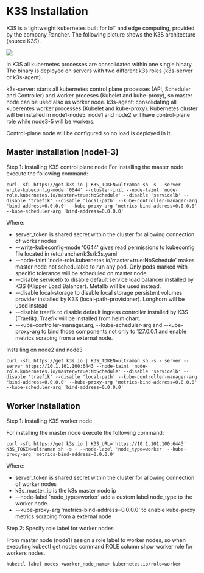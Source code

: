 # K3S Installation
K3S is a lightweight kubernetes built for IoT and edge computing, provided by the company Rancher. The following picture shows the K3S architecture (source K3S).

<img src="https://picluster.ricsanfre.com/assets/img/how-it-works-k3s-revised.svg">

In K3S all kubernetes processes are consolidated within one single binary. The binary is deployed on servers with two different k3s roles (k3s-server or k3s-agent).

k3s-server: starts all kubernetes control plane processes (API, Scheduler and Controller) and worker proceses (Kubelet and kube-proxy), so master node can be used also as worker node.
k3s-agent: consolidating all kuberentes worker processes (Kubelet and kube-proxy).
Kubernetes cluster will be installed in node1-node5. node1 and node2 will have control-plane role while node3-5 will be workers.

Control-plane node will be configured so no load is deployed in it.


## Master installation (node1-3)
Step 1: Installing K3S control plane node
For installing the master node execute the following command:

```
curl -sfL https://get.k3s.io | K3S_TOKEN=ultraman sh -s - server --write-kubeconfig-mode '0644' --cluster-init --node-taint 'node-role.kubernetes.io/master=true:NoSchedule' --disable 'servicelb' --disable 'traefik' --disable 'local-path' --kube-controller-manager-arg 'bind-address=0.0.0.0' --kube-proxy-arg 'metrics-bind-address=0.0.0.0' --kube-scheduler-arg 'bind-address=0.0.0.0'
```
Where:

* server_token is shared secret within the cluster for allowing connection of worker nodes
* --write-kubeconfig-mode '0644' gives read permissions to kubeconfig file located in /etc/rancher/k3s/k3s.yaml
* --node-taint 'node-role.kubernetes.io/master=true:NoSchedule' makes master node not schedulable to run any pod. Only pods marked with specific tolerance will be scheduled on master node.
* --disable servicelb to disable default service load balancer installed by K3S (Klipper Load Balancer). Metallb will be used instead.
* --disable local-storage to disable local storage persistent volumes provider installed by K3S (local-path-provisioner). Longhorn will be used instead
* --disable traefik to disable default ingress controller installed by K3S (Traefik). Traefik will be installed from helm chart.
* --kube-controller-manager.arg, --kube-scheduler-arg and --kube-proxy-arg to bind those components not only to 127.0.0.1 and enable metrics scraping from a external node.

Installing on node2 and node3
```
curl -sfL https://get.k3s.io | K3S_TOKEN=ultraman sh -s - server --server https://10.1.101.100:6443 --node-taint 'node-role.kubernetes.io/master=true:NoSchedule' --disable 'servicelb' --disable 'traefik' --disable 'local-path' --kube-controller-manager-arg 'bind-address=0.0.0.0' --kube-proxy-arg 'metrics-bind-address=0.0.0.0' --kube-scheduler-arg 'bind-address=0.0.0.0'
```

## Worker Installation

Step 1: Installing K3S worker node

For installing the master node execute the following command:
```
curl -sfL https://get.k3s.io | K3S_URL='https://10.1.101.100:6443' K3S_TOKEN=ultraman sh -s - --node-label 'node_type=worker' --kube-proxy-arg 'metrics-bind-address=0.0.0.0'
```
Where:

* server_token is shared secret within the cluster for allowing connection of worker nodes
* k3s_master_ip is the k3s master node ip
* --node-label 'node_type=worker' add a custom label node_type to the worker node.
* --kube-proxy-arg 'metrics-bind-address=0.0.0.0' to enable kube-proxy metrics scraping from a external node

Step 2: Specify role label for worker nodes

From master node (node1) assign a role label to worker nodes, so when executing kubectl get nodes command ROLE column show worker role for workers nodes.
```
kubectl label nodes <worker_node_name> kubernetes.io/role=worker
```